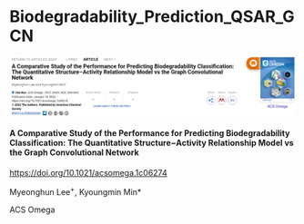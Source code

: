 # Biodegradability_Prediction_QSAR_GCN

<img src="https://github.com/mhlee216/Biodegradability_Prediction_QSAR_GCN/blob/main/main.png">

#### A Comparative Study of the Performance for Predicting Biodegradability Classification: The Quantitative Structure−Activity Relationship Model vs the Graph Convolutional Network

<a href="https://doi.org/10.1021/acsomega.1c06274">https://doi.org/10.1021/acsomega.1c06274</a>

Myeonghun Lee<sup>+</sup>, Kyoungmin Min*

ACS Omega
